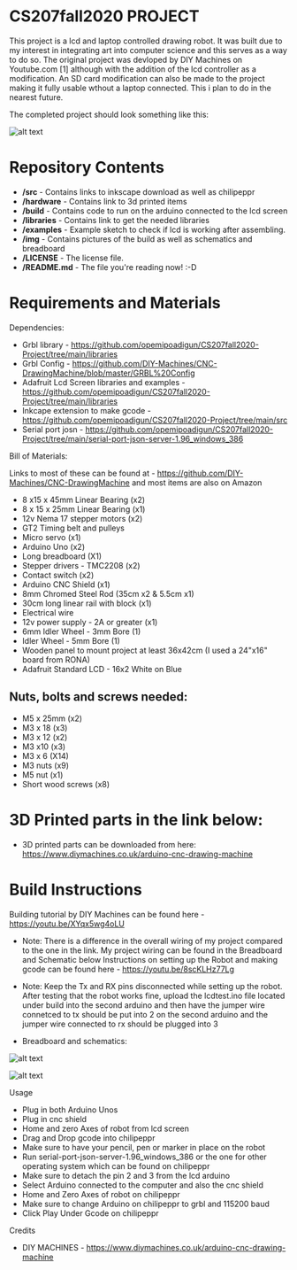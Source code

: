# CS207fall2020 PROJECT

This project is a lcd and laptop controlled drawing robot. It was built due to my interest in integrating art into computer science and this serves as a way to do so. The original project was devloped by DIY Machines on Youtube.com [1] although with the addition of the lcd controller as a modification. An SD card modification can also be made to the project making it fully usable wthout a laptop connected. This i plan to do in the nearest future.

The completed project should look something like this:

![alt text][pic1]

[pic1]: https://github.com/opemipoadigun/CS207fall2020-Project/blob/main/img/Assembled%20image.jpeg

# Repository Contents 
* **/src** - Contains links to inkscape download as well as chilipeppr
* **/hardware** - Contains link to 3d printed items 
* **/build** - Contains code to run on the arduino connected to the lcd screen
* **/libraries** - Contains link to get the needed libraries
* **/examples** - Example sketch to check if lcd is working after assembling. 
* **/img** - Contains pictures of the build as well as schematics and breadboard 
* **/LICENSE** - The license file.
* **/README.md** - The file you're reading now! :-D

# Requirements and Materials

Dependencies:
* Grbl library - https://github.com/opemipoadigun/CS207fall2020-Project/tree/main/libraries
* Grbl Config - https://github.com/DIY-Machines/CNC-DrawingMachine/blob/master/GRBL%20Config
* Adafruit Lcd Screen libraries and examples - https://github.com/opemipoadigun/CS207fall2020-Project/tree/main/libraries
* Inkcape extension to make gcode - https://github.com/opemipoadigun/CS207fall2020-Project/tree/main/src
* Serial port josn - https://github.com/opemipoadigun/CS207fall2020-Project/tree/main/serial-port-json-server-1.96_windows_386

Bill of Materials:

Links to most of these can be found at - https://github.com/DIY-Machines/CNC-DrawingMachine
and most items are also on Amazon

* 8 x15 x 45mm Linear Bearing (x2)
* 8 x 15 x 25mm Linear Bearing (x1)
* 12v Nema 17 stepper motors (x2)
* GT2 Timing belt and pulleys
* Micro servo (x1)
* Arduino Uno (x2)
* Long breadboard (X1)
* Stepper drivers - TMC2208 (x2)
* Contact switch (x2)
* Arduino CNC Shield (x1)
* 8mm Chromed Steel Rod (35cm x2 & 5.5cm x1) 
* 30cm long linear rail with block (x1)
* Electrical wire
* 12v power supply - 2A or greater (x1)
* 6mm Idler Wheel - 3mm Bore (1)
* Idler Wheel - 5mm Bore (1)
* Wooden panel to mount project at least 36x42cm (I used a 24"x16" board from RONA)
*	Adafruit Standard LCD - 16x2 White on Blue

## Nuts, bolts and screws needed:
* M5 x 25mm (x2)
* M3 x 18 (x3)
* M3 x 12 (x2)
* M3 x10 (x3)
* M3 x 6 (X14)
* M3 nuts (x9)
* M5 nut (x1)
* Short wood screws (x8)

# 3D Printed parts in the link below:
* 3D printed parts can be downloaded from here: https://www.diymachines.co.uk/arduino-cnc-drawing-machine

# Build Instructions

Building tutorial by DIY Machines can be found here - https://youtu.be/XYqx5wg4oLU
* Note: There is a difference in the overall wiring of my project compared to the one in the link. My project wiring can be found in the Breadboard and Schematic below 
Instructions on setting up the Robot and making gcode can be found here - https://youtu.be/8scKLHz77Lg
* Note: Keep the Tx and RX pins disconnected while setting up the robot.
After testing that the robot works fine, upload the lcdtest.ino file located under build into the second arduino and then have the jumper wire connetced to tx should be put into 2 on the second arduino and the jumper wire connected to rx should be plugged into 3 


* Breadboard and schematics:

![alt text][pic2]

[pic2]: https://github.com/opemipoadigun/CS207fall2020-Project/blob/main/img/Schematics.png

![alt text][pic3]

[pic3]: https://github.com/opemipoadigun/CS207fall2020-Project/blob/main/img/fritzing%20breadboard%20sketch.png

Usage
* Plug in both Arduino Unos 
* Plug in cnc shield
* Home and zero Axes of robot from lcd screen
* Drag and Drop gcode into chilipeppr
* Make sure to have your pencil, pen or marker in place on the robot 
* Run serial-port-json-server-1.96_windows_386 or the one for other operating system which can be found on chilipeppr
* Make sure to detach the pin 2 and 3 from the lcd arduino 
* Select Arduino connected to the computer and also the cnc shield
* Home and Zero Axes of robot on chilipeppr
* Make sure to change Arduino on chilipeppr to grbl and 115200 baud
* Click Play Under Gcode on chilipeppr

Credits
* DIY MACHINES - https://www.diymachines.co.uk/arduino-cnc-drawing-machine
